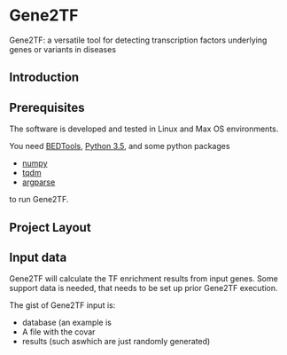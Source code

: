 # Gene2TF

Gene2TF: a versatile tool for detecting transcription factors underlying genes or variants in diseases



## Introduction



## Prerequisites

The software is developed and tested in Linux and Max OS environments.

You need [BEDTools](https://github.com/arq5x/bedtools2),  [Python 3.5](https://www.python.org/), and some python packages 

* [numpy](http://www.numpy.org/)
* [tqdm](https://pypi.python.org/pypi/tqdm)
* [argparse](https://pypi.python.org/pypi/argparse)

to run Gene2TF.

## Project Layout


## Input data
Gene2TF will calculate the TF enrichment results from input genes.
Some support data is needed, that needs to be set up prior Gene2TF execution.

The gist of Gene2TF input is:
- database (an example is 
- A file with the covar
-  results (such aswhich are just randomly generated)
